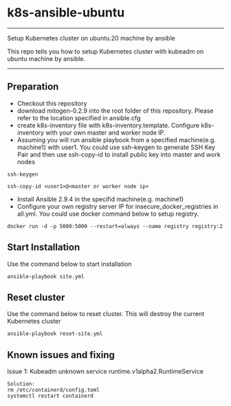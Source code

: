 # k8s-ansible-ubuntu

----

Setup Kubernetes cluster on ubuntu.20 machine by ansible

This repo tells you how to setup Kubernetes cluster with kubeadm on ubuntu machine by ansible.

----

## Preparation

- Checkout this repository
- download mitogen-0.2.9 into the root folder of this repository. Please refer to the location specified in ansible.cfg
- create k8s-inventory file with k8s-inventory.template. Configure k8s-inventory with your own master and worker node IP.
- Assuming you will run ansible playbook from a specified machine(e.g. machine1) with user1. You could use ssh-keygen to generate SSH Key Pair and then use ssh-copy-id to install public key into master and work nodes
```
ssh-keygen

ssh-copy-id <user1>@<master or worker node ip>

``` 
- Install Ansible 2.9.4 in the specifid machine(e.g. machine1)
- Configure your own registry server IP for insecure_docker_registries in all.yml. You could use docker command below to setup registry.
```
docker run -d -p 5000:5000 --restart=always --name registry registry:2
```

## Start Installation

Use the command below to start installation

```
ansible-playbook site.yml

```

## Reset cluster

Use the command below to reset cluster. This will destroy the current Kubernetes cluster

```
ansible-playbook reset-site.yml

```

## Known issues and fixing
Issue 1: Kubeadm unknown service runtime.v1alpha2.RuntimeService
```
Solution:
rm /etc/containerd/config.toml
systemctl restart containerd
```
